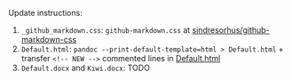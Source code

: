 Update instructions:

1. `_github_markdown.css`: `github-markdown.css` at [sindresorhus/github-markdown-css](https://github.com/sindresorhus/github-markdown-css)
2. `Default.html`: `pandoc --print-default-template=html > Default.html` + transfer `<!-- NEW -->` commented lines in [Default.html](./Default.html)
3. `Default.docx` and `Kiwi.docx`: TODO
